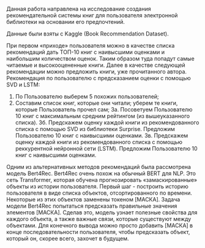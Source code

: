 Данная работа направлена на исследование создания рекомендательной системы книг для пользователя электронной библиотеки на основании его предпочтений.

Данные были взяты с Kaggle (Book Recommendation Dataset).

При первом «приходе» пользователя можно в качестве списка рекомендаций дать ТОП-10 книг с наивысшими оценками и наибольшим количеством оценок. Таким образом туда попадут самые читаемые и высокооцененные книги.
Далее в качестве следующей рекомендации можно предложить книги, уже прочитанного автора.
Рекомендация по пользователю с предсказанием оценки с помощью SVD и LSTM: 
1.	По Пользователю выберем 5 похожих пользователей; 
2.	Составим список книг, которые они читали; 
уберем те книги, которые Пользователь прочел сам;
3а. Посоветуем Пользователю 10 книг с максимальным средним рейтингом (из вышеуказанного списка).
3б. Предскажем оценку каждой книги из рекомендованного списка с помощью  SVD из библиотеки Surprise. Предложим Пользователю 10 книг с наивысшими оценками.
3в. Предскажем оценку каждой книги из рекомендованного списка c помощью реккурентной нейронной сети (LSTM). Предложим Пользователю 10 книг с наивысшими оценками.

Одним из альтернативных методов рекомендаций была рассмотрена модель Bert4Rec.
Bert4Rec очень похож на обычный BERT для NLP. Это сеть Transformer, которая обучена прогнозировать «замаскированные» объекты из истории пользователя. 
Первый шаг - построить историю пользователя в виде списка объектов, отсортированного по времени. Некоторые из этих объектов заменены токеном [МАСКА]. Задача модели Bert4Rec попытаться предсказать правильные значения элементов [МАСКА]. Сделав это, модель узнает полезные свойства для каждого объекта, а также важные связи, которые существуют между объектами.
Для конечного вывода можно просто добавить [МАСКА] в конце последовательности пользователя, чтобы предсказать объект, который он, скорее всего, захочет в будущем.
